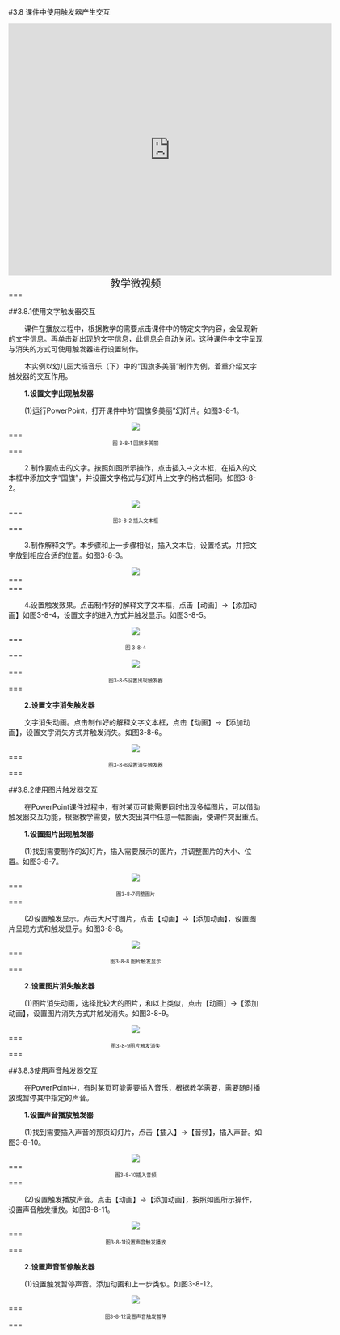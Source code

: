 #3.8 课件中使用触发器产生交互

<div align="center"><iframe frameborder="0" width="640" height="498" src="https://v.qq.com/iframe/player.html?vid=n0534po79s5&tiny=0&auto=0" allowfullscreen></iframe></div>
<div align="center"><span style="font-size:20px">教学微视频</span></div>
===

##3.8.1使用文字触发器交互

&nbsp;&nbsp;&nbsp;&nbsp;&nbsp;&nbsp;&nbsp;&nbsp;课件在播放过程中，根据教学的需要点击课件中的特定文字内容，会呈现新的文字信息。再单击新出现的文字信息，此信息会自动关闭。这种课件中文字呈现与消失的方式可使用触发器进行设置制作。

&nbsp;&nbsp;&nbsp;&nbsp;&nbsp;&nbsp;&nbsp;&nbsp;本实例以幼儿园大班音乐（下）中的“国旗多美丽”制作为例，着重介绍文字触发器的交互作用。

&nbsp;&nbsp;&nbsp;&nbsp;&nbsp;&nbsp;&nbsp;&nbsp;**1.设置文字出现触发器**

&nbsp;&nbsp;&nbsp;&nbsp;&nbsp;&nbsp;&nbsp;&nbsp;(1)运行PowerPoint，打开课件中的“国旗多美丽”幻灯片。如图3-8-1。

<div align="center"><img src="/assets/3-8-1.png"></div>
===
<div align="center"><span style="font-size:10px">图 3-8-1 国旗多美丽</span></div>
===

&nbsp;&nbsp;&nbsp;&nbsp;&nbsp;&nbsp;&nbsp;&nbsp;2.制作要点击的文字。按照如图所示操作，点击插入→文本框，在插入的文本框中添加文字“国旗”，并设置文字格式与幻灯片上文字的格式相同。如图3-8-2。

<div align="center"><img src="/assets/3-8-2.png"></div>
===
<div align="center"><span style="font-size:10px">图3-8-2 插入文本框</span></div>
===

&nbsp;&nbsp;&nbsp;&nbsp;&nbsp;&nbsp;&nbsp;&nbsp;3.制作解释文字。本步骤和上一步骤相似，插入文本后，设置格式，并把文字放到相应合适的位置。如图3-8-3。

<div align="center"><img src="/assets/3-8-3.png"></div>
===
<div align="center"><span style="font-size:10px"图 3-8-3 调整文字</span></div>
===

&nbsp;&nbsp;&nbsp;&nbsp;&nbsp;&nbsp;&nbsp;&nbsp;4.设置触发效果。点击制作好的解释文字文本框，点击【动画】→【添加动画】如图3-8-4，设置文字的进入方式并触发显示。如图3-8-5。

<div align="center"><img src="/assets/3-8-4.png"></div>
===
<div align="center"><span style="font-size:10px">图 3-8-4</span></div>
===

<div align="center"><img src="/assets/3-8-5.png"></div>
===
<div align="center"><span style="font-size:10px">图3-8-5设置出现触发器</span></div>
===

&nbsp;&nbsp;&nbsp;&nbsp;&nbsp;&nbsp;&nbsp;&nbsp;**2.设置文字消失触发器**

&nbsp;&nbsp;&nbsp;&nbsp;&nbsp;&nbsp;&nbsp;&nbsp;文字消失动画。点击制作好的解释文字文本框，点击【动画】→【添加动画】，设置文字消失方式并触发消失。如图3-8-6。

<div align="center"><img src="/assets/3-8-6.png"></div>
===
<div align="center"><span style="font-size:10px">图3-8-6设置消失触发器</span></div>
===

##3.8.2使用图片触发器交互

&nbsp;&nbsp;&nbsp;&nbsp;&nbsp;&nbsp;&nbsp;&nbsp;在PowerPoint课件过程中，有时某页可能需要同时出现多幅图片，可以借助触发器交互功能，根据教学需要，放大突出其中任意一幅图画，使课件突出重点。

&nbsp;&nbsp;&nbsp;&nbsp;&nbsp;&nbsp;&nbsp;&nbsp;**1.设置图片出现触发器**

&nbsp;&nbsp;&nbsp;&nbsp;&nbsp;&nbsp;&nbsp;&nbsp;(1)找到需要制作的幻灯片，插入需要展示的图片，并调整图片的大小、位置。如图3-8-7。

<div align="center"><img src="/assets/3-8-7.png"></div>
===
<div align="center"><span style="font-size:10px">图3-8-7调整图片</span></div>
===

&nbsp;&nbsp;&nbsp;&nbsp;&nbsp;&nbsp;&nbsp;&nbsp;(2)设置触发显示。点击大尺寸图片，点击【动画】→【添加动画】，设置图片呈现方式和触发显示。如图3-8-8。

<div align="center"><img src="/assets/3-8-8.png"></div>
===
<div align="center"><span style="font-size:10px">图3-8-8 图片触发显示</span></div>
===

&nbsp;&nbsp;&nbsp;&nbsp;&nbsp;&nbsp;&nbsp;&nbsp;**2.设置图片消失触发器**

&nbsp;&nbsp;&nbsp;&nbsp;&nbsp;&nbsp;&nbsp;&nbsp;(1)图片消失动画，选择比较大的图片，和以上类似，点击【动画】→【添加动画】，设置图片消失方式并触发消失。如图3-8-9。

<div align="center"><img src="/assets/3-8-9.png"></div>
===
<div align="center"><span style="font-size:10px">图3-8-9图片触发消失</span></div>
===

##3.8.3使用声音触发器交互

&nbsp;&nbsp;&nbsp;&nbsp;&nbsp;&nbsp;&nbsp;&nbsp;在PowerPoint中，有时某页可能需要插入音乐，根据教学需要，需要随时播放或暂停其中指定的声音。
  
&nbsp;&nbsp;&nbsp;&nbsp;&nbsp;&nbsp;&nbsp;&nbsp;**1.设置声音播放触发器**

&nbsp;&nbsp;&nbsp;&nbsp;&nbsp;&nbsp;&nbsp;&nbsp;(1)找到需要插入声音的那页幻灯片，点击【插入】→【音频】，插入声音。如图3-8-10。

<div align="center"><img src="/assets/3-8-10.png"></div>
===
<div align="center"><span style="font-size:10px">图3-8-10插入音频</span></div>
===

&nbsp;&nbsp;&nbsp;&nbsp;&nbsp;&nbsp;&nbsp;&nbsp;(2)设置触发播放声音。点击【动画】→【添加动画】，按照如图所示操作，设置声音触发播放。如图3-8-11。

<div align="center"><img src="/assets/3-8-11.png"></div>
===
<div align="center"><span style="font-size:10px">图3-8-11设置声音触发播放</span></div>
===

&nbsp;&nbsp;&nbsp;&nbsp;&nbsp;&nbsp;&nbsp;&nbsp;**2.设置声音暂停触发器**

&nbsp;&nbsp;&nbsp;&nbsp;&nbsp;&nbsp;&nbsp;&nbsp;(1)设置触发暂停声音。添加动画和上一步类似。如图3-8-12。

<div align="center"><img src="/assets/3-8-12.png"></div>
===
<div align="center"><span style="font-size:10px">图3-8-12设置声音触发暂停</span></div>
===



